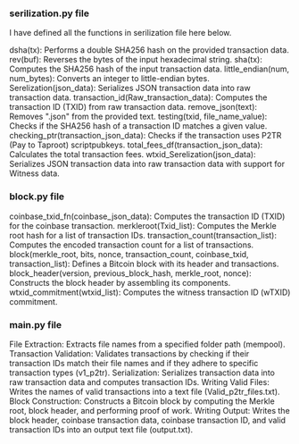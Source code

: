 ### serilization.py file
I have defined all the functions in serilization file here below.

dsha(tx): Performs a double SHA256 hash on the provided transaction data.
rev(buf): Reverses the bytes of the input hexadecimal string.
sha(tx): Computes the SHA256 hash of the input transaction data.
little_endian(num, num_bytes): Converts an integer to little-endian bytes.
Serelization(json_data): Serializes JSON transaction data into raw transaction data.
transaction_id(Raw_transaction_data): Computes the transaction ID (TXID) from raw transaction data.
remove_json(text): Removes ".json" from the provided text.
testing(txid, file_name_value): Checks if the SHA256 hash of a transaction ID matches a given value.
checking_ptr(transaction_json_data): Checks if the transaction uses P2TR (Pay to Taproot) scriptpubkeys.
total_fees_df(transaction_json_data): Calculates the total transaction fees.
wtxid_Serelization(json_data): Serializes JSON transaction data into raw transaction data with support for Witness data.

### block.py file
coinbase_txid_fn(coinbase_json_data): Computes the transaction ID (TXID) for the coinbase transaction.
merkleroot(Txid_list): Computes the Merkle root hash for a list of transaction IDs.
transaction_count(transaction_list): Computes the encoded transaction count for a list of transactions.
block(merkle_root, bits, nonce, transaction_count, coinbase_txid, transaction_list): Defines a Bitcoin block with its header and transactions.
block_header(version, previous_block_hash, merkle_root, nonce): Constructs the block header by assembling its components.
wtxid_commitment(wtxid_list): Computes the witness transaction ID (wTXID) commitment.

### main.py file
File Extraction: Extracts file names from a specified folder path (mempool).
Transaction Validation: Validates transactions by checking if their transaction IDs match their file names and if they adhere to specific transaction types (v1_p2tr).
Serialization: Serializes transaction data into raw transaction data and computes transaction IDs.
Writing Valid Files: Writes the names of valid transactions into a text file (Valid_p2tr_files.txt).
Block Construction: Constructs a Bitcoin block by computing the Merkle root, block header, and performing proof of work.
Writing Output: Writes the block header, coinbase transaction data, coinbase transaction ID, and valid transaction IDs into an output text file (output.txt).